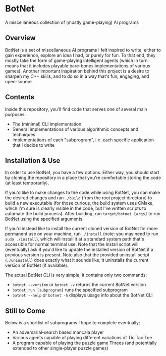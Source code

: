 # BotNet
A miscellaneous collection of (mostly game-playing) AI programs

## Overview
BotNet is a set of miscellaneous AI programs I felt inspired to write, either to gain experience, explore an idea I had, or purely for fun. To that end, they mostly take the form of game-playing intelligent agents (which in turn means that it includes playable bare-bones implementations of various games). Another important inspiration behind this project is a desire to sharpen my C++ skills, and to do so in a way that's fun, engaging, and open-source.

## Contents
Inside this repository, you'll find code that serves one of several main purposes:
* The (minimal) CLI implementation
* General implementations of various algorithmic concepts and techniques
* Implementations of each "subprogram", i.e. each specific application that I decide to write

## Installation & Use
In order to use BotNet, you have a few options. Either way, you should start by cloning the repository in a place that you're comfortable storing the code (at least temporarily).

If you'd like to make changes to the code while using BotNet, you can make the desired changes and run `./build` (from the root project directory) to build a new executable (for those curious, the build system uses CMake, which I'm sure is clearly visible in the code, but I've written scripts to automate the build process). After building, run `target/botnet [args]` to run BotNet using the specified arguments.

If you'd instead like to install the current cloned version of BotNet for more permanent use on your machine, run `./install` (note: you may need to run `sudo ./install`), which will install it at a standard system path that's accessible for normal terminal use. Note that the install script will (eventually) ask if you'd like to update the installed version of BotNet if a previous version is present. Note also that the provided uninstall script (`./uninstall`) does exactly what it sounds like; it uninstalls the current version of BotNet (if available).

The actual BotNet CLI is very simple; it contains only two commands:
* `botnet --version` or `botnet -v` returns the current BotNet version
* `botnet run [subprogram]` runs the specified subprogram
* `botnet --help` or `botnet -h` displays usage info about the BotNet CLI

## Still to Come
Below is a shortlist of subprograms I hope to complete eventually:
* An adversarial-search based mancala player
* Various agents capable of playing different variations of Tic Tac Toe
* A program capable of playing the puzzle game Threes (and potentially extended to other single-player puzzle games)

